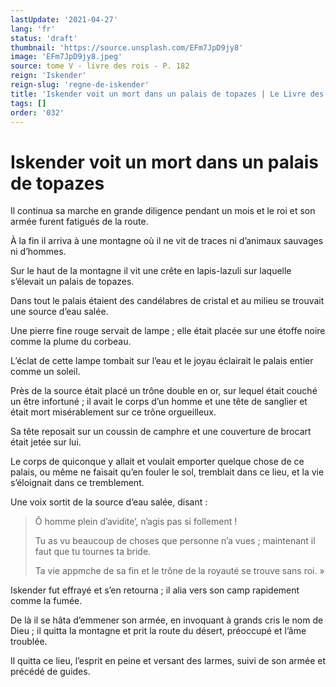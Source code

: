 ```yaml
---
lastUpdate: '2021-04-27'
lang: 'fr'
status: 'draft'
thumbnail: 'https://source.unsplash.com/EFm7JpD9jy8'
image: 'EFm7JpD9jy8.jpeg'
source: tome V - livre des rois - P. 182
reign: 'Iskender'
reign-slug: 'regne-de-iskender'
title: 'Iskender voit un mort dans un palais de topazes | Le Livre des Rois | Shâhnâmeh'
tags: []
order: '032'
---
```


<!-- LTeX: language=fr -->

# Iskender voit un mort dans un palais de topazes

Il continua sa marche en grande diligence pendant un mois et le roi et son armée furent fatigués de la route.

À la fin il arriva à une montagne où il ne vit de traces ni d’animaux sauvages ni d’hommes.

Sur le haut de la montagne il vit une crête en lapis-lazuli sur laquelle s’élevait un palais de topazes.

Dans tout le palais étaient des candélabres de cristal et au milieu se trouvait une source d’eau salée.

Une pierre fine rouge servait de lampe ; elle était placée sur une étoffe noire comme la plume du corbeau.

L’éclat de cette lampe tombait sur l’eau et le joyau éclairait le palais entier comme un soleil.

Près de la source était placé un trône double en or, sur lequel était couché un être infortuné ; il avait le corps d’un homme et une tête de sanglier et était mort misérablement sur ce trône orgueilleux.

Sa tête reposait sur un coussin de camphre et une couverture de brocart était jetée sur lui.

Le corps de quiconque y allait et voulait emporter quelque chose de ce palais, ou même ne faisait qu’en fouler le sol, tremblait dans ce lieu, et la vie s’éloignait dans ce tremblement.

Une voix sortit de la source d’eau salée, disant :

> Ô homme plein d’avidite’, n’agis pas si follement !
>
> Tu as vu beaucoup de choses que personne n’a vues ; maintenant il faut que tu tournes ta bride.
>
> Ta vie appmche de sa fin et le trône de la royauté se trouve sans roi. »

Iskender fut effrayé et s’en retourna ; il alia vers son camp rapidement comme la fumée.

De là il se hâta d’emmener son armée, en invoquant à grands cris le nom de Dieu ; il quitta la montagne et prit la route du désert, préoccupé et l’âme troublée.

Il quitta ce lieu, l’esprit en peine et versant des larmes, suivi de son armée et précédé de guides.
